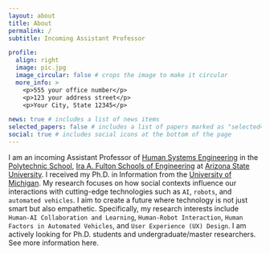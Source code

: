 ```yaml
---
layout: about
title: About
permalink: /
subtitle: Incoming Assistant Professor

profile:
  align: right
  image: pic.jpg
  image_circular: false # crops the image to make it circular
  more_info: >
    <p>555 your office number</p>
    <p>123 your address street</p>
    <p>Your City, State 12345</p>

news: true # includes a list of news items
selected_papers: false # includes a list of papers marked as "selected={true}"
social: true # includes social icons at the bottom of the page
---
```


I am an incoming Assistant Professor of [Human Systems Engineering](https://poly.engineering.asu.edu/hse/) in the [Polytechnic School](https://poly.engineering.asu.edu/), [Ira A. Fulton Schools of Engineering](https://engineering.asu.edu/) at [Arizona State University](https://www.asu.edu/). I received my Ph.D. in Information from the [University of Michigan](https://umich.edu/). My research focuses on how social contexts influence our interactions with cutting-edge technologies such as `AI`, `robots`, and `automated vehicles`. I aim to create a future where technology is not just smart but also empathetic. Specifically, my research interests include `Human-AI Collaboration and Learning`, `Human-Robot Interaction`, `Human Factors in Automated Vehicles`, and `User Experience (UX) Design`. I am actively looking for Ph.D. students and undergraduate/master researchers. See more information here.

